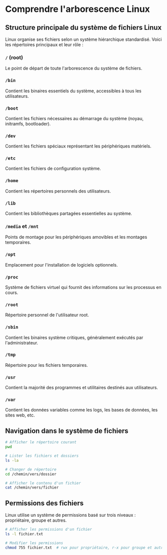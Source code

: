# Comprendre l'arborescence Linux

## Structure principale du système de fichiers Linux

Linux organise ses fichiers selon un système hiérarchique standardisé. Voici les répertoires principaux et leur rôle :

### `/` (root)

Le point de départ de toute l'arborescence du système de fichiers.

### `/bin`

Contient les binaires essentiels du système, accessibles à tous les utilisateurs.

### `/boot`

Contient les fichiers nécessaires au démarrage du système (noyau, initramfs, bootloader).

### `/dev`

Contient les fichiers spéciaux représentant les périphériques matériels.

### `/etc`

Contient les fichiers de configuration système.

### `/home`

Contient les répertoires personnels des utilisateurs.

### `/lib`

Contient les bibliothèques partagées essentielles au système.

### `/media` et `/mnt`

Points de montage pour les périphériques amovibles et les montages temporaires.

### `/opt`

Emplacement pour l'installation de logiciels optionnels.

### `/proc`

Système de fichiers virtuel qui fournit des informations sur les processus en cours.

### `/root`

Répertoire personnel de l'utilisateur root.

### `/sbin`

Contient les binaires système critiques, généralement exécutés par l'administrateur.

### `/tmp`

Répertoire pour les fichiers temporaires.

### `/usr`

Contient la majorité des programmes et utilitaires destinés aux utilisateurs.

### `/var`

Contient les données variables comme les logs, les bases de données, les sites web, etc.

## Navigation dans le système de fichiers

```bash
# Afficher le répertoire courant
pwd

# Lister les fichiers et dossiers
ls -la

# Changer de répertoire
cd /chemin/vers/dossier

# Afficher le contenu d'un fichier
cat /chemin/vers/fichier
```

## Permissions des fichiers

Linux utilise un système de permissions basé sur trois niveaux : propriétaire, groupe et autres.

```bash
# Afficher les permissions d'un fichier
ls -l fichier.txt

# Modifier les permissions
chmod 755 fichier.txt  # rwx pour propriétaire, r-x pour groupe et autres
```
